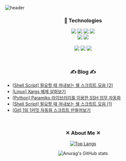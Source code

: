 ![header](https://capsule-render.vercel.app/api?type=waving&color=auto&height=300&section=header&text=Jaehyo%20Lee&fontSize=90&animation=fadeIn&fontAlignY=38&descAlignY=51&descAlign=62)

<!-- desc=Decorate%20GitHub%20Profile%20or%20any%20Repo%20like%20me!& -->

<h3 align="center">📕 Technologies</h3>

<p align="center">
  <img src="https://img.shields.io/badge/python-%2300599C.svg?style=for-the-badge&logo=python&logoColor=white"/>
  <img src="https://img.shields.io/badge/Visual%20Studio%20Code-0078d7.svg?style=for-the-badge&logo=visual-studio-code&logoColor=white"/>
  <img src="https://img.shields.io/badge/pycharm-143?style=for-the-badge&logo=pycharm&logoColor=black&color=black&labelColor=green"/>
  <img src="https://img.shields.io/badge/github-%23121011.svg?style=for-the-badge&logo=github&logoColor=white"/>
  <br>
  <img src="https://img.shields.io/badge/mysql-%2300f.svg?style=for-the-badge&logo=mysql&logoColor=white"/> 
  <img src="https://img.shields.io/badge/shellscript-%23121011.svg?style=for-the-badge&logo=shell"/>
  <br>
  
  <br>
  <img src="https://img.shields.io/badge/Docker-143?style=for-the-badge&logo=docker&logoColor=white"/>
  <img src="https://img.shields.io/badge/Ubuntu-E95420?style=for-the-badge&logo=ubuntu&logoColor=white"/>
  <img src="https://img.shields.io/badge/Django-FE7A16.svg?style=for-the-badge&logo=Django&logoColor=white"/>
</p>

<br>
<h3 align="center">✍️ Blog ✍️ </h3>
<!-- Blog-Post -->

-   [[Shell Script] 필요할 때 꺼내보는 쉘 스크립트 모음 [2]](https://waytothem.com/blog/323/)
-   [[Linux] Xargs 예제 살펴보기](https://waytothem.com/blog/322/)
-   [[Python] Paramiko 라이브러리를 이용한 SSH 업무 자동화](https://waytothem.com/blog/321/)
-   [[Shell Script] 필요할 때 꺼내보는 쉘 스크립트 모음 [1]](https://waytothem.com/blog/320/)
-   [[Git] 1일 1커밋 자동화 스크립트 만들어보기](https://waytothem.com/blog/320/)

<!-- Blog-Post -->

<div align="center" style="text-align:center">
</div>
  
<br>

<h3 align="center">✕ About Me ✕</h3>

<div align=center>

[![Top Langs](https://github-readme-stats.vercel.app/api/top-langs/?username=JaehyoJJAng&layout=compact)](https://github.com/anuraghazra/github-readme-stats)
  
![Anurag's GitHub stats](https://github-readme-stats.vercel.app/api?username=JaehyoJJAng&show_icons=true&theme=radical) 
</div>
